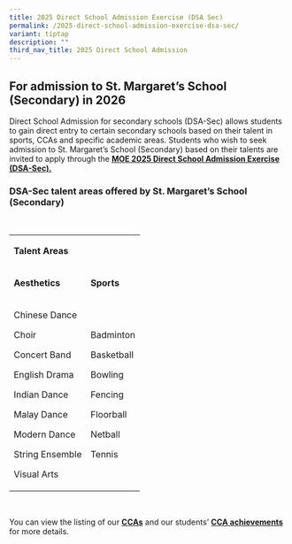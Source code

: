 ```yaml
---
title: 2025 Direct School Admission Exercise (DSA Sec)
permalink: /2025-direct-school-admission-exercise-dsa-sec/
variant: tiptap
description: ""
third_nav_title: 2025 Direct School Admission
---
```

<h2><strong>For admission to St. Margaret’s School (Secondary) in 2026</strong></h2>
<p>Direct School Admission for secondary schools (DSA-Sec) allows students
to gain direct entry to certain secondary schools based on their talent
in sports, CCAs and specific academic areas. Students who wish to seek
admission to St. Margaret’s School (Secondary) based on their talents are
invited to apply through the <strong><a href="https://beta.moe.gov.sg/dsa/" rel="noopener noreferrer nofollow" target="_blank">MOE 2025 Direct School Admission Exercise</a><u> (DSA-Sec).</u>&nbsp;</strong>
</p>
<p></p>
<h3><strong>DSA-Sec talent areas offered by St. Margaret’s School (Secondary)</strong></h3>
<p>&nbsp;</p>
<table style="minWidth: 50px">
<colgroup>
<col>
<col>
</colgroup>
<tbody>
<tr>
<td rowspan="1" colspan="2">
<p><strong>Talent Areas</strong>
</p>
</td>
</tr>
<tr>
<td rowspan="1" colspan="1">
<p><strong>Aesthetics</strong>
</p>
</td>
<td rowspan="1" colspan="1">
<p><strong>Sports</strong>
</p>
</td>
</tr>
<tr>
<td rowspan="1" colspan="1">
<p>Chinese Dance</p>
<p>Choir</p>
<p>Concert Band</p>
<p>English Drama</p>
<p>Indian Dance</p>
<p>Malay Dance</p>
<p>Modern Dance</p>
<p>String Ensemble</p>
<p>Visual Arts</p>
</td>
<td rowspan="1" colspan="1">
<p>Badminton</p>
<p>Basketball</p>
<p>Bowling</p>
<p>Fencing</p>
<p>Floorball</p>
<p>Netball</p>
<p>Tennis</p>
</td>
</tr>
</tbody>
</table>
<p>&nbsp;</p>
<p>You can view the listing of our <strong><u>CCAs</u></strong> and our students’ <strong><u>CCA achievements</u></strong> for
more details.</p>